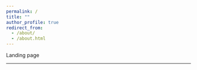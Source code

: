 ```yaml
---
permalink: /
title: ""
author_profile: true
redirect_from: 
  - /about/
  - /about.html
---
```


Landing page


























---